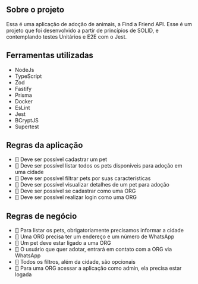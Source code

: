 ## Sobre o projeto 

Essa é uma aplicação de adoção de animais, a Find a Friend API.
Esse é um projeto que foi desenvolvido a partir de princípios de SOLID, e contemplando testes Unitários e E2E com o Jest. 

## Ferramentas utilizadas

- NodeJs
- TypeScript
- Zod
- Fastify
- Prisma
- Docker
- EsLint
- Jest 
- BCryptJS
- Supertest

## Regras da aplicação

- [] Deve ser possível cadastrar um pet
- [] Deve ser possível listar todos os pets disponíveis para adoção em uma cidade
- [] Deve ser possível filtrar pets por suas características
- [] Deve ser possível visualizar detalhes de um pet para adoção
- [] Deve ser possível se cadastrar como uma ORG
- [] Deve ser possível realizar login como uma ORG

## Regras de negócio

- [] Para listar os pets, obrigatoriamente precisamos informar a cidade
- [] Uma ORG precisa ter um endereço e um número de WhatsApp
- [] Um pet deve estar ligado a uma ORG
- [] O usuário que quer adotar, entrará em contato com a ORG via WhatsApp
- [] Todos os filtros, além da cidade, são opcionais
- [] Para uma ORG acessar a aplicação como admin, ela precisa estar logada

